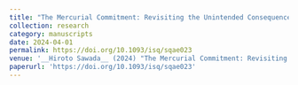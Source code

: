 ```yaml
---
title: "The Mercurial Commitment: Revisiting the Unintended Consequences of Military Humanitarian Intervention and Anti-atrocity Norms"
collection: research
category: manuscripts
date: 2024-04-01
permalink: https://doi.org/10.1093/isq/sqae023
venue: '__Hiroto Sawada__ (2024) "The Mercurial Commitment: Revisiting the Unintended Consequences of Military Humanitarian Intervention and Anti-atrocity Norms." International Studies Qarterly 68(2)'
paperurl: 'https://doi.org/10.1093/isq/sqae023'
---
```

